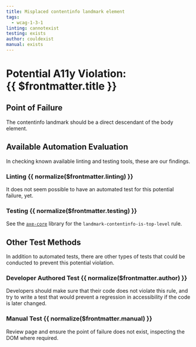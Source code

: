 ```yaml
---
title: Misplaced contentinfo landmark element
tags: 
  - wcag-1-3-1
linting: cannotexist
testing: exists
author: couldexist
manual: exists
---
```


<script setup>
  const normalize = (value) => {
    const v = (value || '').toLowerCase()
    if (v === 'exists') return 'Exists'
    if (v === 'couldexist') return 'Could Exist'
    if (v === 'cannotexist') return 'Cannot Exist'
    if (v === 'shouldexist') return 'Should Exist'
    if (v === 'mustexist') return 'Must Exist'
    return '—'
  }
</script>

# Potential A11y Violation:<br/>{{ $frontmatter.title }}

## Point of Failure

The contentinfo landmark should be a direct descendant of the body element.

## Available Automation Evaluation

In checking known available linting and testing tools, these are our findings.

### Linting <Badge type="info">{{ normalize($frontmatter.linting) }}</Badge>

It does not seem possible to have an automated test for this potential failure, yet.

### Testing <Badge type="info">{{ normalize($frontmatter.testing) }}</Badge>

See the [`axe-core`](https://github.com/dequelabs/axe-core) library for the `landmark-contentinfo-is-top-level` rule.

## Other Test Methods

In addition to automated tests, there are other types of tests that could be conducted to prevent this potential violation.

### Developer Authored Test <Badge type="info">{{ normalize($frontmatter.author) }}</Badge>

Developers should make sure that their code does not violate this rule, and try to write a test that would prevent a regression in accessibility if the code is later changed.

### Manual Test <Badge type="info">{{ normalize($frontmatter.manual) }}</Badge>

Review page and ensure the point of failure does not exist, inspecting the DOM where required.


<TagLinks />
